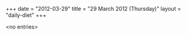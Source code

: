 +++
date = "2012-03-29"
title = "29 March 2012 (Thursday)"
layout = "daily-diet"
+++

\<no entries\>